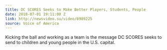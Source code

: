 ```yaml
---
title: DC SCORES Seeks to Make Better Players, Students, People
date: 2018-07-01 19:11:00 Z
link: http://newsvideo.su/video/8989225
source: Voice of America
---
```


Kicking the ball and working as a team is the message DC SCORES seeks to send to children and young people in the U.S. capital.